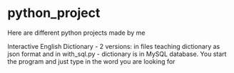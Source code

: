 # python_project
Here are different python projects made by me

Interactive English Dictionary - 2 versions: in files teaching dictionary as json format and in with_sql.py - dictionary is in MySQL database. You start the program and just type in the word you are looking for
